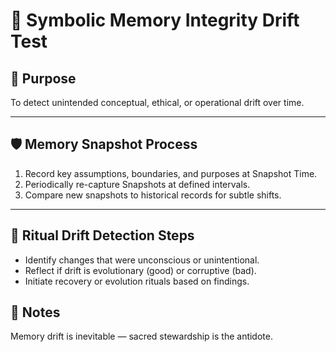 
# 🧠 Symbolic Memory Integrity Drift Test

## 📜 Purpose
To detect unintended conceptual, ethical, or operational drift over time.

---

## 🛡️ Memory Snapshot Process
1. Record key assumptions, boundaries, and purposes at Snapshot Time.
2. Periodically re-capture Snapshots at defined intervals.
3. Compare new snapshots to historical records for subtle shifts.

---

## 🧪 Ritual Drift Detection Steps
- Identify changes that were unconscious or unintentional.
- Reflect if drift is evolutionary (good) or corruptive (bad).
- Initiate recovery or evolution rituals based on findings.

## 📜 Notes
Memory drift is inevitable — sacred stewardship is the antidote.

